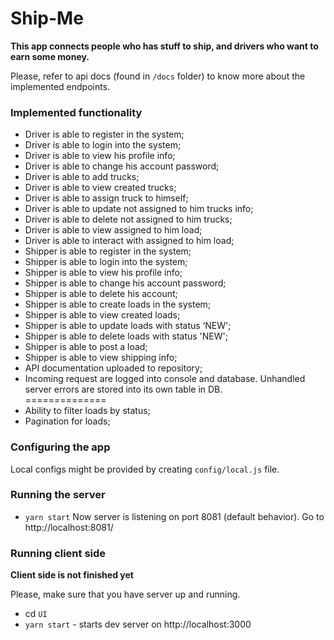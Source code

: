# Ship-Me

**This app connects people who has stuff to ship, and drivers who want to earn some money.**

Please, refer to api docs (found in `/docs` folder) to know more about the implemented endpoints.

### Implemented functionality
- Driver is able to register in the system;
- Driver is able to login into the system;
- Driver is able to view his profile info;
- Driver is able to change his account password;
- Driver is able to add trucks;
- Driver is able to view created trucks;
- Driver is able to assign truck to himself;
- Driver is able to update not assigned to him trucks info;
- Driver is able to delete not assigned to him trucks;
- Driver is able to view assigned to him load;
- Driver is able to interact with assigned to him load;
- Shipper is able to register in the system;
- Shipper is able to login into the system;
- Shipper is able to view his profile info;
- Shipper is able to change his account password;
- Shipper is able to delete his account;
- Shipper is able to create loads in the system;
- Shipper is able to view created loads;
- Shipper is able to update loads with status ‘NEW';
- Shipper is able to delete loads with status 'NEW';
- Shipper is able to post a load;
- Shipper is able to view shipping info;
- API documentation uploaded to repository;
- Incoming request are logged into console and database. Unhandled server errors are stored into its own table in DB.
<br>==============
- Ability to filter loads by status;
- Pagination for loads;

### Configuring the app

Local configs might be provided by creating `config/local.js` file.

### Running the server
- `yarn start`
Now server is listening on port 8081 (default behavior). Go to http://localhost:8081/


### Running client side
**Client side is not finished yet**

Please, make sure that you have server up and running.


- cd `UI`
- `yarn start` - starts dev server on http://localhost:3000
